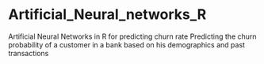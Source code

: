 # Artificial_Neural_networks_R
Artificial Neural Networks in R for predicting churn rate
Predicting the churn probability of a customer in a bank based on his demographics and past transactions

